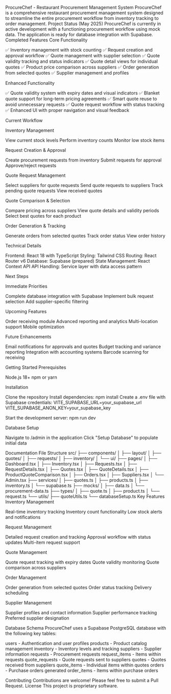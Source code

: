 ProcureChef - Restaurant Procurement Management System
ProcureChef is a comprehensive restaurant procurement management system designed to streamline the entire procurement workflow from inventory tracking to order management.
Project Status (May 2025)
ProcureChef is currently in active development with a functioning procurement workflow using mock data. The application is ready for database integration with Supabase.
Completed Features
Core Functionality

✅ Inventory management with stock counting
✅ Request creation and approval workflow
✅ Quote management with supplier selection
✅ Quote validity tracking and status indicators
✅ Quote detail views for individual quotes
✅ Product price comparison across suppliers
✅ Order generation from selected quotes
✅ Supplier management and profiles

Enhanced Functionality

✅ Quote validity system with expiry dates and visual indicators
✅ Blanket quote support for long-term pricing agreements
✅ Smart quote reuse to avoid unnecessary requests
✅ Quote request workflow with status tracking
✅ Enhanced UI with proper navigation and visual feedback

Current Workflow

Inventory Management

View current stock levels
Perform inventory counts
Monitor low stock items


Request Creation & Approval

Create procurement requests from inventory
Submit requests for approval
Approve/reject requests


Quote Request Management

Select suppliers for quote requests
Send quote requests to suppliers
Track pending quote requests
View received quotes


Quote Comparison & Selection

Compare pricing across suppliers
View quote details and validity periods
Select best quotes for each product


Order Generation & Tracking

Generate orders from selected quotes
Track order status
View order history



Technical Details

Frontend: React 18 with TypeScript
Styling: Tailwind CSS
Routing: React Router v6
Database: Supabase (prepared)
State Management: React Context API
API Handling: Service layer with data access pattern

Next Steps

Immediate Priorities

Complete database integration with Supabase
Implement bulk request selection
Add supplier-specific filtering


Upcoming Features

Order receiving module
Advanced reporting and analytics
Multi-location support
Mobile optimization


Future Enhancements

Email notifications for approvals and quotes
Budget tracking and variance reporting
Integration with accounting systems
Barcode scanning for receiving



Getting Started
Prerequisites

Node.js 18+
npm or yarn

Installation

Clone the repository
Install dependencies: npm install
Create a .env file with Supabase credentials:
VITE_SUPABASE_URL=your_supabase_url
VITE_SUPABASE_ANON_KEY=your_supabase_key

Start the development server: npm run dev

Database Setup

Navigate to /admin in the application
Click "Setup Database" to populate initial data

Documentation
File Structure
src/
├── components/
│   ├── layout/
│   ├── quotes/
│   ├── requests/
│   ├── inventory/
│   └── ui/
├── pages/
│   ├── Dashboard.tsx
│   ├── Inventory.tsx
│   ├── Requests.tsx
│   ├── RequestDetails.tsx
│   ├── Quotes.tsx
│   ├── QuoteDetails.tsx
│   ├── ProductQuoteComparison.tsx
│   ├── Orders.tsx
│   ├── Suppliers.tsx
│   └── Admin.tsx
├── services/
│   ├── quotes.ts
│   ├── products.ts
│   ├── inventory.ts
│   └── supabase.ts
├── mocks/
│   ├── data.ts
│   └── procurement-data.ts
├── types/
│   ├── quote.ts
│   ├── product.ts
│   └── request.ts
└── utils/
    ├── quoteUtils.ts
    └── databaseSetup.ts
Key Features
Inventory Management

Real-time inventory tracking
Inventory count functionality
Low stock alerts and notifications

Request Management

Detailed request creation and tracking
Approval workflow with status updates
Multi-item request support

Quote Management

Quote request tracking with expiry dates
Quote validity monitoring
Quote comparison across suppliers

Order Management

Order generation from selected quotes
Order status tracking
Delivery scheduling

Supplier Management

Supplier profiles and contact information
Supplier performance tracking
Preferred supplier designation

Database Schema
ProcureChef uses a Supabase PostgreSQL database with the following key tables:

users - Authentication and user profiles
products - Product catalog management
inventory - Inventory levels and tracking
suppliers - Supplier information
requests - Procurement requests
request_items - Items within requests
quote_requests - Quote requests sent to suppliers
quotes - Quotes received from suppliers
quote_items - Individual items within quotes
orders - Purchase orders generated
order_items - Items within purchase orders

Contributing
Contributions are welcome! Please feel free to submit a Pull Request.
License
This project is proprietary software.